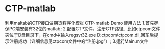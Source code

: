 # CTP-matlab
利用maltab的CTP接口做期货程序化模拟
CTP-matlab Demo 使用方法
1.首先确保PC端安装有32位的matlab;
2.配置CTP文件，注册CTP路径。比如ctpcom文件夹位于D盘目录下，在cmd中输入regsvr32.exe D:ctpcom\ctpcom.dll,回车后提示注册成功（详细信息见ctpcom文件中的“注册.jpg”）;
3.运行Main.m文件

